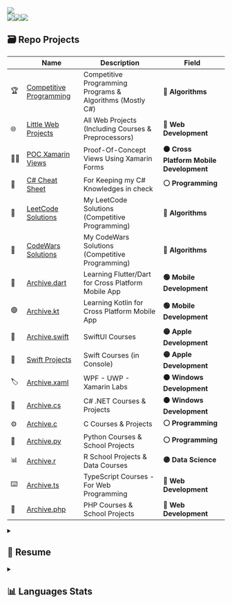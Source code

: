 <div align="center" style="display: flex; flex-direction: row; vertical-align: middle;">
  <img class="img" src="https://github-readme-stats.zohan.tech/api/top-langs/?username=kol-ui&langs_count=10&hide=cmake,makefile&layout=compact&custom_title=📊%20Global%20Most%20Used%20Languages&title_color=FFD700&border_color=A9A9A9&count_private=true&theme=github_dark" />
</div>




<div align="center" style="display: flex; flex-direction: row; vertical-align: middle;">
  <img class="img" src="https://github-readme-stats.vercel.app/api?username=Kol-UI&show_icons=true&theme=radical" />
  <img class="img" src="https://leetcard.jacoblin.cool/Kol-UI?ext=activity" />
  <img class="img" src="https://www.codewars.com/users/Kol-UI/badges/large" />
</div>



## 🗃 Repo Projects
| | Name | Description       | Field |
|-|-|------------------------------|-----|
|🏆|[Competitive Programming](https://github.com/Kol-UI/Competitive-Programming)|Competitive Programming Programs & Algorithms (Mostly C#)|**🔴 Algorithms**|
|🌐|[Little Web Projects](https://github.com/Kol-UI/Little-Web-Projects)| All Web Projects (Including Courses & Preprocessors)|**🔵 Web Development**|
|👨‍💻|[POC Xamarin Views](https://github.com/Kol-UI/POC-Xamarin-Views)| Proof-Of-Concept Views Using Xamarin Forms|**⚫ Cross Platform Mobile Development**|
|📝|[C# Cheat Sheet](https://github.com/Kol-UI/CSharp-CheatSheet)| For Keeping my C# Knowledges in check|**⚪ Programming**|
|🥇|[LeetCode Solutions](https://github.com/Kol-UI/Competitive-Programming/tree/main/CompetitiveProgramming/LeetCode)|My LeetCode Solutions (Competitive Programming)|**🔴 Algorithms**|
|🎯|[CodeWars Solutions](https://github.com/Kol-UI/Competitive-Programming/tree/main/CompetitiveProgramming/CodeWars)|My CodeWars Solutions (Competitive Programming)|**🔴 Algorithms**|
|📱|[Archive.dart](https://github.com/Kol-UI/ArchiveDartFlutter)| Learning Flutter/Dart for Cross Platform Mobile App|**🟢 Mobile Development**|
|🟣|[Archive.kt](https://github.com/Kol-UI/ArchiveKotlin)| Learning Kotlin for Cross Platform Mobile App|**🟢 Mobile Development**|
|🍏|[Archive.swift](https://github.com/Kol-UI/ArchiveSwiftUI)| SwiftUI Courses|**🟡 Apple Development**|
|🦅|[Swift Projects](https://github.com/Kol-UI/SwiftCommandProject)| Swift Courses (in Console)|**🟡 Apple Development**|
|🏷️|[Archive.xaml](https://github.com/Kol-UI/ArchiveLabsXAML)| WPF - UWP - Xamarin Labs|**🟠 Windows Development**|
|🛞|[Archive.cs](https://github.com/Kol-UI/CSharpArchive)| C# .NET Courses & Projects|**🟠 Windows Development**|
|⚙️|[Archive.c](https://github.com/Kol-UI/ArchiveC)| C Courses & Projects|**⚪ Programming**|
|🔧|[Archive.py](https://github.com/Kol-UI/ArchivePython)| Python Courses & School Projects|**⚪ Programming**|
|📊|[Archive.r](https://github.com/Kol-UI/ArchiveR)| R School Projects & Data Courses|**🟣 Data Science**|
|⌨️|[Archive.ts](https://github.com/Kol-UI/ArchiveTS)| TypeScript Courses - For Web Programming|**🔵 Web Development**|
|📁|[Archive.php](https://github.com/Kol-UI/ArchivePHP)| PHP Courses & School Projects|**🔵 Web Development**|





<details>
<summary><h2> 📝 Resume</h2></summary>
<h2> 🎓 Education</h2>
<br>💻 <em><b>Master of Computer Science & Information Systems Management</em></b>
<br>📆 <em>2016 - 2021</em>
<br>🎖 2020 - Formation: Adobe Photoshop / Illustrator / Indesign
<br>🎖 2017 - Specialisation: Supinfo Mobile & Responsive Web Device
<br>🎖 2017 - Certification: Google Digital Active
<br>📜 69 LinkedIn Learning Certifications [Cybersecurity (5) GDPR (5) DataScience (16) BigData (7) Blockchain (9) Virtualization (7) IT Infrastructure (3) Machine Learning / AI (3) Management (14)]
<br>📍 SUPINFO Caen -  🇫🇷 Normandy, France


## 🚀 Experience
- 👨‍💻 Cross Mobile Developer
<br>📆 2021 - present   
<div class="row">
  <img src="https://img.shields.io/badge/Xamarin-3498DB?style=for-the-badge&logo=xamarin&logoColor=white"/>
  <img src="https://img.shields.io/badge/C%23-239120?style=for-the-badge&logo=c-sharp&logoColor=white"/>
  <img src="https://img.shields.io/badge/Azure_DevOps-0078D7?style=for-the-badge&logo=azure-devops&logoColor=white"/>
  <img src="https://img.shields.io/badge/.NET-512BD4?style=for-the-badge&logo=dotnet&logoColor=white"/>
  <img src="https://img.shields.io/badge/Swift-FA7343?style=for-the-badge&logo=swift&logoColor=white"/>
  <img src="https://img.shields.io/badge/Android-3DDC84?style=for-the-badge&logo=android&logoColor=white"/>
</div><br>

- 👨‍💻 Front Web Developer
<br>📆 2020
<div class="row">
  <img src="https://img.shields.io/badge/HTML5-E34F26?style=for-the-badge&logo=html5&logoColor=white"/>
  <img src="https://img.shields.io/badge/CSS3-1572B6?style=for-the-badge&logo=css3&logoColor=white"/>
  <img src="https://img.shields.io/badge/JavaScript-323330?style=for-the-badge&logo=javascript&logoColor=F7DF1E"/>
  <img src="https://img.shields.io/badge/Joomla-5091CD?style=for-the-badge&logo=joomla&logoColor=white"/>
</div><br>

- 👨‍💻 Community Manager
<br>📆 2019
<div class="row">
  <img src="https://img.shields.io/badge/R-276DC3?style=for-the-badge&logo=r&logoColor=white"/>
  <img src="https://img.shields.io/badge/вконтакте-%232E87FB.svg?&style=for-the-badge&logo=vk&logoColor=white"/>
</div><br>

- 👨‍💻 Front Web Developer & Digital Trainer
<br>📆 2018 - 2021
<div class="row">
  <img src="https://img.shields.io/badge/HTML5-E34F26?style=for-the-badge&logo=html5&logoColor=white"/>
  <img src="https://img.shields.io/badge/CSS3-1572B6?style=for-the-badge&logo=css3&logoColor=white"/>
  <img src="https://img.shields.io/badge/JavaScript-323330?style=for-the-badge&logo=javascript&logoColor=F7DF1E"/>
  <img src="https://img.shields.io/badge/PHP-777BB4?style=for-the-badge&logo=php&logoColor=white"/>
  <img src="https://img.shields.io/badge/Wordpress-21759B?style=for-the-badge&logo=wordpress&logoColor=white"/>
  <img src="https://img.shields.io/badge/Google%20Analytics-E37400?style=for-the-badge&logo=google%20analytics&logoColor=white"/>
</div><br>

- 👨‍💻 Front Web Developer
<br>📆 2017
<div class="row">
  <img src="https://img.shields.io/badge/HTML5-E34F26?style=for-the-badge&logo=html5&logoColor=white"/>
  <img src="https://img.shields.io/badge/CSS3-1572B6?style=for-the-badge&logo=css3&logoColor=white"/>
  <img src="https://img.shields.io/badge/JavaScript-323330?style=for-the-badge&logo=javascript&logoColor=F7DF1E"/>
  <img src="https://img.shields.io/badge/Bootstrap-563D7C?style=for-the-badge&logo=bootstrap&logoColor=white"/>
</div><br>

</details>




<details>
<summary><h2>📊 Languages Stats</h2></summary>
<div align="center" style="display: flex; flex-direction: row;">
    <img class="img" src="https://github-readme-stats.zohan.tech/api/top-langs/?username=kol-ui&langs_count=10&hide=cmake,makefile,C%23,C,python,scss,sass,Pug,Haml,Swift,c%2B%2B,r,swift,dart,Kotlin,Stylus,Less&custom_title=🌐%20Web%20Development&title_color=1E90FF&layout=compact&border_color=A9A9A9&count_private=true&theme=github_dark" />
    <img class="img" src="https://github-readme-stats.zohan.tech/api/top-langs/?username=kol-ui&langs_count=10&hide=cmake,makefile,C%23,C,python,JavaScript,LiveScript,TypeScript,html,css,Swift,c%2B%2B,php,r,swift,dart,Kotlin,CoffeeScript&custom_title=🔧%20Web%20Preprocessors&title_color=1E90FF&layout=compact&border_color=A9A9A9&count_private=true&theme=github_dark" />
</div>

<div align="center" style="display: flex; flex-direction: row;">
   <img class="img" src="https://github-readme-stats.zohan.tech/api/top-langs/?username=kol-ui&langs_count=10&hide=cmake,makefile,C,SCSS,sass,Haml,Python,c%2B%2B,php,TypeScript,JavaScript,LiveScript,CSS,HTML,R,Pug,Stylus,CoffeeScript,Less&custom_title=📱%20Platform%20Development&title_color=3CB371&layout=compact&border_color=A9A9A9&count_private=true&theme=github_dark" />
  <img class="img" src="https://github-readme-stats.zohan.tech/api/top-langs/?username=kol-ui&langs_count=10&hide=cmake,makefile,SCSS,Haml,php,TypeScript,JavaScript,LiveScript,CSS,sass,HTML,Pug,C%23,swift,dart,Kotlin,Stylus,CoffeeScript,Less&custom_title=🖥️%20Other%20Languages&layout=compact&title_color=DC143C&border_color=A9A9A9&count_private=true&theme=github_dark" />
</div>
  
![](https://komarev.com/ghpvc/?username=Kol-UI&label=+)
</details>





<!--




<div align="center" style="display: flex; flex-direction: row;">
 <img class="img" src="https://github-readme-streak-stats.herokuapp.com/?user=Kol-UI&fire=FFD700&border=3D424A&sideLabels=ED9135&theme=dark" />
 <img class="img" src="http://github-profile-summary-cards.vercel.app/api/cards/productive-time?username=Kol-UI&theme=github_dark&utcOffset=8" />
</div>

<div align="center" style="display: flex; flex-direction: row;"> 
 <img class="img" src="http://github-profile-summary-cards.vercel.app/api/cards/profile-details?username=Kol-UI&theme=github_dark" />
</div>

<div align="center" style="display: flex; flex-direction: row;">
 <img class="img" src="http://github-profile-summary-cards.vercel.app/api/cards/repos-per-language?username=Kol-UI&theme=github_dark" />
 <img class="img" src="http://github-profile-summary-cards.vercel.app/api/cards/most-commit-language?username=Kol-UI&theme=github_dark" />
</div>

<div align="center" style="display: flex; flex-direction: row;">
  <img class="img" src="https://github-profile-trophy.vercel.app/?username=Kol-UI&theme=discord&no-bg=false&no-frame=true&column=4&row=1" />
</div>




<div align="center" style="display: flex; flex-direction: row; vertical-align: middle;">
 <img class="img" src="https://github-readme-stats.vercel.app/api/top-langs/?username=kol-ui&langs_count=10&hide=cmake,makefile,C,SCSS,Haml,Python,c%2B%2B,php,TypeScript,JavaScript,CSS,HTML,R,Pug&custom_title=📱%20Mobile%20Most%20Used%20Languages&title_color=3CB371&layout=compact&border_color=A9A9A9&theme=github_dark" />
 <img class="img" src="https://github-readme-stats.vercel.app/api/top-langs/?username=kol-ui&langs_count=10&hide=cmake,makefile,C%23,C,python,Swift,c%2B%2B,r,swift&custom_title=🌐%20Web%20Most%20Used%20Languages&title_color=1E90FF&layout=compact&border_color=A9A9A9&theme=github_dark" />
 <img class="img" src="https://github-readme-stats.vercel.app/api/top-langs/?username=kol-ui&langs_count=10&hide=cmake,makefile,SCSS,Haml,php,TypeScript,JavaScript,CSS,HTML,Pug,C%23,swift&custom_title=🖥️%20Other%20Languages&layout=compact&title_color=DC143C&border_color=A9A9A9&theme=github_dark" />
</div>




(OLD)
# My Languages :
## 📊 Global Most Used Languages
[![Top Langs](https://github-readme-stats.vercel.app/api/top-langs/?username=kol-ui&langs_count=10&hide=cmake,makefile&layout=compact&theme=github_dark)](https://github.com/anuraghazra/github-readme-stats)

## 📱 Mobile Most Used Languages
[![Top Langs](https://github-readme-stats.vercel.app/api/top-langs/?username=kol-ui&langs_count=10&hide=cmake,makefile,C,SCSS,Haml,Python,c%2B%2B,php,TypeScript,JavaScript,CSS,HTML,R,Pug&layout=compact&theme=github_dark)](https://github.com/anuraghazra/github-readme-stats)

## 🌐 Web Most Used Languages
[![Top Langs](https://github-readme-stats.vercel.app/api/top-langs/?username=kol-ui&langs_count=10&hide=cmake,makefile,C%23,C,python,Swift,c%2B%2B,r,swift&layout=compact&theme=github_dark)](https://github.com/anuraghazra/github-readme-stats)

## 🖥️ Other Languages
[![Top Langs](https://github-readme-stats.vercel.app/api/top-langs/?username=kol-ui&langs_count=10&hide=cmake,makefile,SCSS,Haml,php,TypeScript,JavaScript,CSS,HTML,Pug,C%23,swift&layout=compact&theme=github_dark)](https://github.com/anuraghazra/github-readme-stats)




[![GitHub Streak](https://github-readme-streak-stats.herokuapp.com/?user=Kol-UI&theme=dark)](https://git.io/streak-stats)
**Kol-UI/Kol-UI** is a ✨ _special_ ✨ repository because its `README.md` (this file) appears on your GitHub profile.

Here are some ideas to get you started:

- 🔭 I’m currently working on ...
- 🌱 I’m currently learning ...
- 👯 I’m looking to collaborate on ...
- 🤔 I’m looking for help with ...
- 💬 Ask me about ...
- 📫 How to reach me: ...
- 😄 Pronouns: ...
- ⚡ Fun fact: ...
-->
